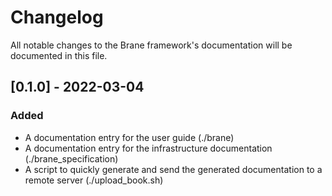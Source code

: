 # Changelog

All notable changes to the Brane framework's documentation will be documented in this file.

## [0.1.0] - 2022-03-04
### Added
- A documentation entry for the user guide (./brane)
- A documentation entry for the infrastructure documentation (./brane_specification)
- A script to quickly generate and send the generated documentation to a remote server (./upload_book.sh)

